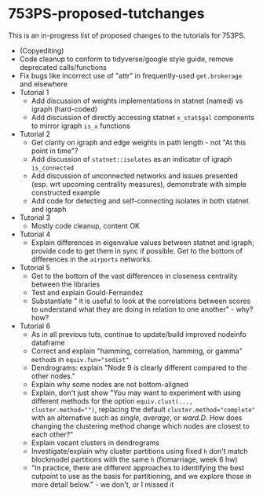 # 753PS-proposed-tutchanges
This is an in-progress list of proposed changes to the tutorials for 753PS.

- (Copyediting)
- Code cleanup to conform to tidyverse/google style guide, remove deprecated calls/functions
- Fix bugs like incorrect use of "attr" in frequently-used `get.brokerage` and elsewhere
- Tutorial 1
	- Add discussion of weights implementations in statnet (named) vs igraph (hard-coded)
	- Add discussion of directly accessing statnet `x_stat$gal` components to mirror igraph `is_x` functions
- Tutorial 2
	- Get clarity on igraph and edge weights in path length - not "At this point in time"?
	- Add discussion of `statnet::isolates` as an indicator of igraph `is_connected`
	- Add discussion of unconnected networks and issues presented (esp. wrt upcoming centrality measures), demonstrate with simple constructed example
	- Add code for detecting and self-connecting isolates in both statnet and igraph
- Tutorial 3
	- Mostly code cleanup, content OK
- Tutorial 4
	- Explain differences in eigenvalue values between statnet and igraph; provide code to get them in sync if possible. Get to the bottom of differences in the `airports` networks.
- Tutorial 5
	- Get to the bottom of the vast differences in closeness centrality between the libraries
	- Test and explain Gould-Fernandez
	- Substantiate " it is useful to look at the correlations between scores to understand what they are doing in relation to one another" - why? how?
- Tutorial 6
	- As in all previous tuts, continue to update/build improved nodeinfo dataframe
	- Correct and explain "hamming, correlation, hamming, or gamma" `method`s in `equiv.fun="sedist"`
	- Dendrograms: explain "Node 9 is clearly different compared to the other nodes."
	- Explain why some nodes are not bottom-aligned
	- Explain, don't just show "You may want to experiment with using different methods for the option `equiv.clust(..., cluster.method="")`, replacing the default `cluster.method="complete"` with an alternative such as _single, average_, or _ward.D_. How does changing the clustering method change which nodes are closest to each other?"
	- Explain vacant clusters in dendrograms
	- Investigate/explain why cluster partitions using fixed `h` don't match blockmodel partitions with the same `h` (flomarriage, week 6 hw)
	- "In practice, there are different approaches to identifying the best cutpoint to use as the basis for partitioning, and we explore those in more detail below." - we don't, or I missed it
	
